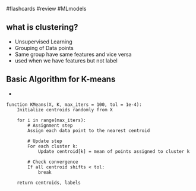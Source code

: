 #flashcards #review #MLmodels
## what is clustering?
- Unsupervised Learning
- Grouping of Data points
- Same group have same features and vice versa
- used when we have features but not label
## Basic Algorithm for K-means
- 
```
function KMeans(X, K, max_iters = 100, tol = 1e-4):
    Initialize centroids randomly from X

    for i in range(max_iters):
        # Assignment step
        Assign each data point to the nearest centroid

        # Update step
        For each cluster k:
            Update centroid[k] = mean of points assigned to cluster k

        # Check convergence
        If all centroid shifts < tol:
            break

    return centroids, labels

```
